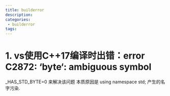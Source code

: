 ```yaml
---
title: builderror
description:
categories:
 - builderror
tags:
---
```


# 1. vs使用C++17编译时出错：error C2872: ‘byte‘: ambiguous symbol

 _HAS_STD_BYTE=0 来解决该问题
 本质原因是 using namespace std; 产生的名字污染.
